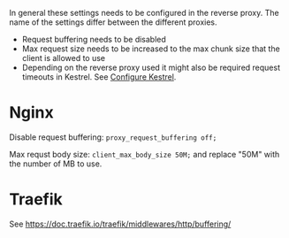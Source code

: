 In general these settings needs to be configured in the reverse proxy. The name of the settings differ between the different proxies.

* Request buffering needs to be disabled
* Max request size needs to be increased to the max chunk size that the client is allowed to use
* Depending on the reverse proxy used it might also be required request timeouts in Kestrel. See [Configure Kestrel](Configure-Kestrel).

# Nginx

Disable request buffering: `proxy_request_buffering off;`

Max requst body size: `client_max_body_size 50M;` and replace "50M" with the number of MB to use.

# Traefik

See https://doc.traefik.io/traefik/middlewares/http/buffering/

